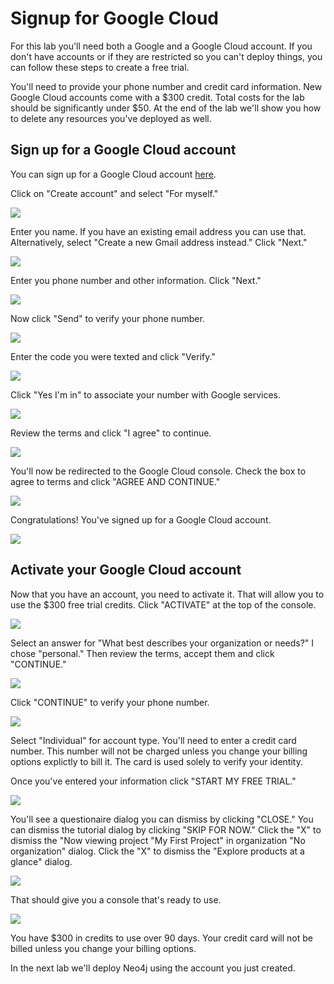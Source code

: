 # Signup for Google Cloud
For this lab you'll need both a Google and a Google Cloud account.  If you don't have accounts or if they are restricted so you can't deploy things, you can follow these steps to create a free trial.

You'll need to provide your phone number and credit card information.  New Google Cloud accounts come with a $300 credit. Total costs for the lab should be significantly under $50. At the end of the lab we'll show you how to delete any resources you've deployed as well.

## Sign up for a Google Cloud account
You can sign up for a Google Cloud account [here](https://console.cloud.google.com/).

Click on "Create account" and select "For myself."

![](images/01-newaccount.png)

Enter you name.  If you have an existing email address you can use that.  Alternatively, select "Create a new Gmail address instead."  Click "Next."

![](images/02-newaccount.png)

Enter you phone number and other information.  Click "Next."

![](images/03-newaccount.png)

Now click "Send" to verify your phone number.

![](images/04-verify.png)

Enter the code you were texted and click "Verify."

![](images/05-verify.png)

Click "Yes I'm in" to associate your number with Google services.

![](images/06-number.png)

Review the terms and click "I agree" to continue.

![](images/07-number.png)

You'll now be redirected to the Google Cloud console.  Check the box to agree to terms and click "AGREE AND CONTINUE."

![](images/08-terms.png)

Congratulations!  You've signed up for a Google Cloud account.

![](images/09-console.png)

## Activate your Google Cloud account
Now that you have an account, you need to activate it.  That will allow you to use the $300 free trial credits.  Click "ACTIVATE" at the top of the console.

![](images/10-console.png)

Select an answer for "What best describes your organization or needs?"  I chose "personal." Then review the terms, accept them and click "CONTINUE."

![](images/11-activate.png)

Click "CONTINUE" to verify your phone number.

![](images/12-activate.png)

Select "Individual" for account type.  You'll need to enter a credit card number.  This number will not be charged unless you change your billing options explictly to bill it.  The card is used solely to verify your identity.

Once you've entered your information click "START MY FREE TRIAL."

![](images/13-activate.png)

You'll see a questionaire dialog you can dismiss by clicking "CLOSE."  You can dismiss the tutorial dialog by clicking "SKIP FOR NOW."  Click the "X" to dismiss the "Now viewing project "My First Project" in organization "No organization" dialog.  Click the "X" to dismiss the "Explore products at a glance" dialog.

![](images/14-dialogs.png)

That should give you a console that's ready to use.  

![](images/15-console.png)

You have $300 in credits to use over 90 days.  Your credit card will not be billed unless you change your billing options.

In the next lab we'll deploy Neo4j using the account you just created.